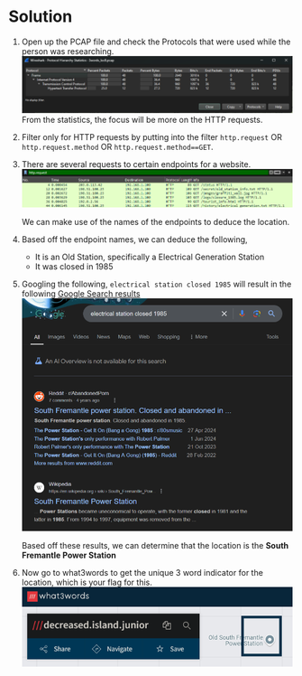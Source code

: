 # Solution

1. Open up the PCAP file and check the Protocols that were used while the person was researching.
![protocols](protocols.png)
From the statistics, the focus will be more on the HTTP requests.

2. Filter only for HTTP requests by putting into the filter `http.request` OR `http.request.method` OR `http.request.method==GET`.

3. There are several requests to certain endpoints for a website.
![paths](paths.png)

    We can make use of the names of the endpoints to deduce the location.

4. Based off the endpoint names, we can deduce the following,
    - It is an Old Station, specifically a Electrical Generation Station
    - It was closed in 1985

5. Googling the following, `electrical station closed 1985` will result in the following [Google Search results](https://www.google.com/search?client=firefox-b-d&q=electrical+station+closed+1985)
![results](results.png)

    Based off these results, we can determine that the location is the **South Fremantle Power Station**

6. Now go to what3words to get the unique 3 word indicator for the location, which is your flag for this.
![flag](flag.png)